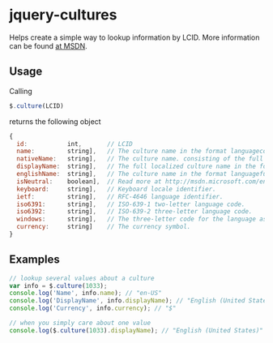 jquery-cultures
===============

Helps create a simple way to lookup information by LCID. More information can be found [at MSDN](http://msdn.microsoft.com/en-us/library/system.globalization.cultureinfo.lcid).

Usage
---------------

Calling
```javascript
$.culture(LCID)
```
returns the following object
```javascript
{
  id:           int,       // LCID
  name:         string],   // The culture name in the format languagecode2-country/regioncode2. languagecode2 is a lowercase two-letter code derived from ISO 639-1. country/regioncode2 is derived from ISO 3166 and usually consists of two uppercase letters.
  nativeName:   string],   // The culture name. consisting of the full name of the language, the full name of the country/region, and the optional script.
  displayName:  string],   // The full localized culture name in the format languagefull [country/regionfull], where languagefull is the full name of the language and country/regionfull is the full name of the country/region.
  englishName:  string],   // The culture name in the format languagefull [country/regionfull] in English, where languagefull is the full name of the language and country/regionfull is the full name of the country/region.
  isNeutral:    boolean],  // Read more at http://msdn.microsoft.com/en-us/library/system.globalization.cultureinfo.isneutralculture
  keyboard:     string],   // Keyboard locale identifier.
  ietf:         string],   // RFC-4646 language identifier.
  iso6391:      string],   // ISO-639-1 two-letter language code.
  iso6392:      string],   // ISO-639-2 three-letter language code.
  windows:      string],   // The three-letter code for the language as defined in the Windows API.
  currency:     string]    // The currency symbol.
}
```

Examples
---------------
```javascript
// lookup several values about a culture
var info = $.culture(1033);
console.log('Name', info.name); // "en-US"
console.log('DisplayName', info.displayName); // "English (United States)"
console.log('Currency', info.currency); // "$"
```
```javascript
// when you simply care about one value
console.log($.culture(1033).displayName); // "English (United States)"
```
